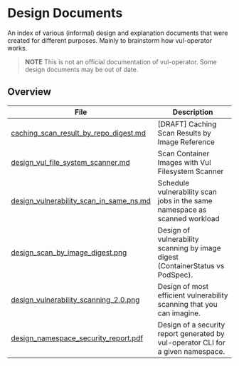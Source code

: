 # Design Documents

An index of various (informal) design and explanation documents that were
created for different purposes. Mainly to brainstorm how vul-operator works.

> **NOTE** This is not an official documentation of vul-operator. Some design
> documents may be out of date.

## Overview

| File                                      | Description                                                                             |
|-------------------------------------------|-----------------------------------------------------------------------------------------|
| [caching_scan_result_by_repo_digest.md]   | [DRAFT] Caching Scan Results by Image Reference                                         |
| [design_vul_file_system_scanner.md]     | Scan Container Images with Vul Filesystem Scanner                                     |
| [design_vulnerability_scan_in_same_ns.md] | Schedule vulnerability scan jobs in the same namespace as scanned workload              |
| [design_scan_by_image_digest.png]         | Design of vulnerability scanning by image digest (ContainerStatus vs PodSpec).          |
| [design_vulnerability_scanning_2.0.png]   | Design of most efficient vulnerability scanning that you can imagine.                   |
| [design_namespace_security_report.pdf]    | Design of a security report generated by vul-operator CLI for a given namespace.           |

[caching_scan_result_by_repo_digest.md]: ./caching_scan_results_by_repo_digest.md
[design_vul_file_system_scanner.md]: ./design_vul_file_system_scanner.md
[design_vulnerability_scan_in_same_ns.md]: ./design_vuln_scan_job_in_same_namespace_of_workload.md
[design_scan_by_image_digest.png]: ./design_scan_by_image_digest.png
[design_vulnerability_scanning_2.0.png]: ./design_vulnerability_scanning_2.0.png
[design_namespace_security_report.pdf]: ./design_namespace_security_report.pdf
